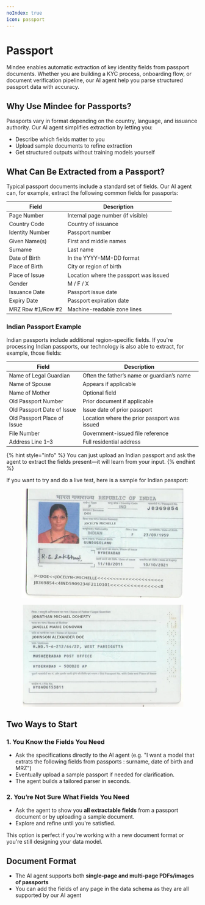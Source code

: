 ```yaml
---
noIndex: true
icon: passport
---
```


# Passport

Mindee enables automatic extraction of key identity fields from passport documents. Whether you are building a KYC process, onboarding flow, or document verification pipeline, our AI agent help you parse structured passport data with accuracy.

## Why Use Mindee for Passports?

Passports vary in format depending on the country, language, and issuance authority. Our AI agent simplifies extraction by letting you:

* Describe which fields matter to you
* Upload sample documents to refine extraction
* Get structured outputs without training models yourself

## What Can Be Extracted from a Passport?

Typical passport documents include a standard set of fields. Our AI agent can, for example, extract the following common fields for passports:

| Field             | Description                            |
| ----------------- | -------------------------------------- |
| Page Number       | Internal page number (if visible)      |
| Country Code      | Country of issuance                    |
| Identity Number   | Passport number                        |
| Given Name(s)     | First and middle names                 |
| Surname           | Last name                              |
| Date of Birth     | In the YYYY-MM-DD format               |
| Place of Birth    | City or region of birth                |
| Place of Issue    | Location where the passport was issued |
| Gender            | M / F / X                              |
| Issuance Date     | Passport issue date                    |
| Expiry Date       | Passport expiration date               |
| MRZ Row #1/Row #2 | Machine-readable zone lines            |

### Indian Passport Example

Indian passports include additional region-specific fields. If you're processing Indian passports, our technology is also able to extract, for example, those fields:

| Field                       | Description                                  |
| --------------------------- | -------------------------------------------- |
| Name of Legal Guardian      | Often the father’s name or guardian’s name   |
| Name of Spouse              | Appears if applicable                        |
| Name of Mother              | Optional field                               |
| Old Passport Number         | Prior document if applicable                 |
| Old Passport Date of Issue  | Issue date of prior passport                 |
| Old Passport Place of Issue | Location where the prior passport was issued |
| File Number                 | Government-issued file reference             |
| Address Line 1–3            | Full residential address                     |

{% hint style="info" %}
You can just upload an Indian passport and ask the agent to extract the fields present—it will learn from your input.
{% endhint %}

If you want to try and do a live test, here is a sample for Indian passport:

<figure><img src="../.gitbook/assets/indian-passport-sample.png" alt=""><figcaption></figcaption></figure>

<figure><img src="../.gitbook/assets/mindee-indian-passport.png" alt=""><figcaption></figcaption></figure>

## Two Ways to Start

### 1. **You Know the Fields You Need**

* Ask the specifications directly to the AI agent (e.g. "I want a model that extrats the following fields from passports : surname, date of birth and MRZ")&#x20;
* Eventually upload a sample passport if needed for clarification.
* The agent builds a tailored parser in seconds.

### 2. **You’re Not Sure What Fields You Need**

* Ask the agent to show you **all extractable fields** from a passport document or by uploading a sample document.
* Explore and refine until you're satisfied.

This option is perfect if you're working with a new document format or you're still designing your data model.

## Document Format

* The AI agent supports both **single-page and multi-page PDFs/images of passports**
* You can add the fields of any page in the data schema as they are all supported by our AI agent
